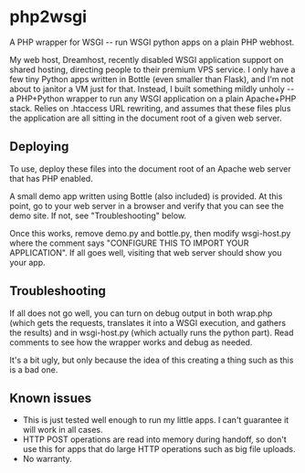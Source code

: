 # php2wsgi
A PHP wrapper for WSGI -- run WSGI python apps on a plain PHP webhost.

My web host, Dreamhost, recently disabled WSGI application support on shared hosting, directing people to their premium VPS service. I only have a few tiny Python apps written in Bottle (even smaller than Flask), and I'm not about to janitor a VM just for that. Instead, I built something mildly unholy -- a PHP+Python wrapper to run any WSGI application on a plain Apache+PHP stack. Relies on .htaccess URL rewriting, and assumes that these files plus the application are all sitting in the document root of a given web server.

## Deploying
To use, deploy these files into the document root of an Apache web server that has PHP enabled. 

A small demo app written using Bottle (also included) is provided. At this point, go to your web server in a browser and verify that you can see the demo site. If not, see "Troubleshooting" below. 

Once this works, remove demo.py and bottle.py, then modify wsgi-host.py where the comment says "CONFIGURE THIS TO IMPORT YOUR APPLICATION".
If all goes well, visiting that web server should show you your app.

## Troubleshooting
If all does not go well, you can turn on debug output in both wrap.php (which gets the requests, translates it into a WSGI execution, and gathers the results) and in wsgi-host.py (which actually runs the python part). Read comments to see how the wrapper works and debug as needed. 

It's a bit ugly, but only because the idea of this creating a thing such as this is a bad one. 

## Known issues
 - This is just tested well enough to run my little apps. I can't guarantee it will work in all cases.
 - HTTP POST operations are read into memory during handoff, so don't use this for apps that do large HTTP operations such as big file uploads.
 - No warranty.

